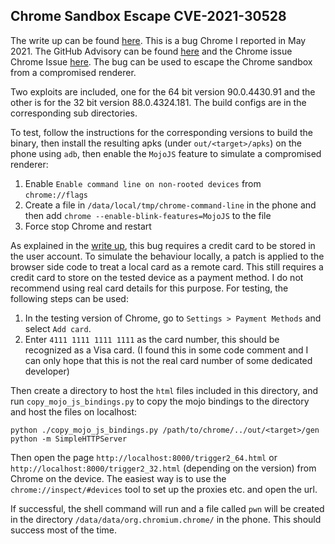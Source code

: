 ## Chrome Sandbox Escape CVE-2021-30528

The write up can be found [here](https://securitylab.github.com/research/chrome_sbx_java). This is a bug Chrome I reported in May 2021. The GitHub Advisory can be found [here](https://securitylab.github.com/advisories/GHSL-2021-124-chrome) and the Chrome issue Chrome Issue [here](https://bugs.chromium.org/p/chromium/issues/detail?id=1206329). The bug can be used to escape the Chrome sandbox from a compromised renderer.

Two exploits are included, one for the 64 bit version 90.0.4430.91 and the other is for the 32 bit version 88.0.4324.181. The build configs are in the corresponding sub directories.

To test, follow the instructions for the corresponding versions to build the binary, then install the resulting apks (under `out/<target>/apks`) on the phone using `adb`, then enable the `MojoJS` feature to simulate a compromised renderer:

1. Enable `Enable command line on non-rooted devices` from `chrome://flags`
2. Create a file in `/data/local/tmp/chrome-command-line` in the phone and then add `chrome --enable-blink-features=MojoJS` to the file
3. Force stop Chrome and restart

As explained in the [write up](https://securitylab.github.com/research/chrome_sbx_java), this bug requires a credit card to be stored in the user account. To simulate the behaviour locally, a patch is applied to the browser side code to treat a local card as a remote card. This still requires a credit card to store on the tested device as a payment method. I do not recommend using real card details for this purpose. For testing, the following steps can be used:

1. In the testing version of Chrome, go to `Settings > Payment Methods` and select `Add card`.
2. Enter `4111 1111 1111 1111` as the card number, this should be recognized as a Visa card. (I found this in some code comment and I can only hope that this is not the real card number of some dedicated developer)

Then create a directory to host the `html` files included in this directory, and run `copy_mojo_js_bindings.py` to copy the mojo bindings to the directory and host the files on localhost:

```
python ./copy_mojo_js_bindings.py /path/to/chrome/../out/<target>/gen
python -m SimpleHTTPServer
```

Then open the page `http://localhost:8000/trigger2_64.html` or `http://localhost:8000/trigger2_32.html` (depending on the version) from Chrome on the device. The easiest way is to use the `chrome://inspect/#devices` tool to set up the proxies etc. and open the url.

If successful, the shell command will run and a file called `pwn` will be created in the directory `/data/data/org.chromium.chrome/` in the phone. This should success most of the time.
